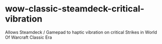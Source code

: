 # wow-classic-steamdeck-critical-vibration
Allows Steamdeck / Gamepad to haptic vibration on critical Strikes in World Of Warcraft Classic Era
